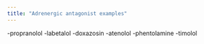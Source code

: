 ```yaml
---
title: "Adrenergic antagonist examples"
---
```

-propranolol
-labetalol
-doxazosin
-atenolol
-phentolamine
-timolol

